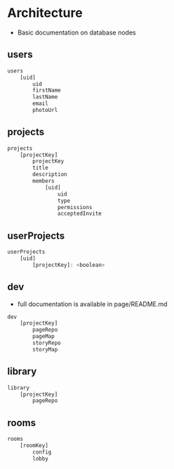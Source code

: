 # Architecture
- Basic documentation on database nodes

## users
```javascript
users
    [uid]
        uid
        firstName
        lastName
        email
        photoUrl
```

## projects
```javascript
projects
    [projectKey]
        projectKey
        title
        description
        members
            [uid]
                uid
                type
                permissions
                acceptedInvite
```

## userProjects
```javascript
userProjects
    [uid]
        [projectKey]: <boolean>
```

## dev
- full documentation is available in page/README.md
```javascript
dev
    [projectKey]
        pageRepo
        pageMap
        storyRepo
        storyMap
```

## library
```javascript
library
    [projectKey]
        pageRepo
```

## rooms
```javascript
rooms
    [roomKey]
        config
        lobby
```